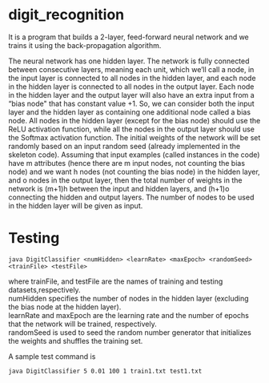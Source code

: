 # digit_recognition
It is a program that builds a 2-layer, feed-forward neural network and we trains it using the back-propagation algorithm.

The neural network has one hidden layer. The network is fully
connected between consecutive layers, meaning each unit, which we’ll call a node, in the input
layer is connected to all nodes in the hidden layer, and each node in the hidden layer is connected
to all nodes in the output layer. Each node in the hidden layer and the output layer will also have
an extra input from a “bias node" that has constant value +1. So, we can consider both the input
layer and the hidden layer as containing one additional node called a bias node. All nodes in the
hidden layer (except for the bias node) should use the ReLU activation function, while all the
nodes in the output layer should use the Softmax activation function. The initial weights of the
network will be set randomly based on an input random seed (already implemented in the skeleton
code). Assuming that input examples (called instances in the code) have m attributes (hence
there are m input nodes, not counting the bias node) and we want h nodes (not counting the bias
node) in the hidden layer, and o nodes in the output layer, then the total number of weights in the
network is (m+1)h between the input and hidden layers, and (h+1)o connecting the hidden and
output layers. The number of nodes to be used in the hidden layer will be given as input.    
# Testing 
```
java DigitClassifier <numHidden> <learnRate> <maxEpoch> <randomSeed><trainFile> <testFile>
```
where trainFile, and testFile are the names of training and testing datasets,respectively. <br/>
numHidden specifies the number of nodes in the hidden layer (excluding the bias node at the hidden layer). <br/>
learnRate and maxEpoch are the learning rate and the number of epochs that the network will be trained, respectively.<br/>
randomSeed is used to seed the random number generator that initializes the weights and shuffles the training set.<br/>

A sample test command is <br/>
```
java DigitClassifier 5 0.01 100 1 train1.txt test1.txt
```
